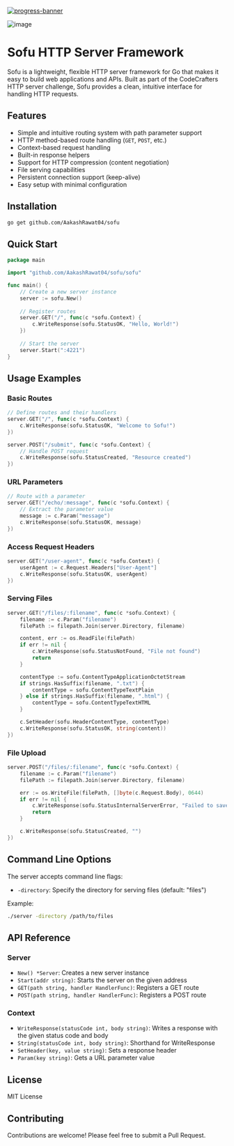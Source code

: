 [![progress-banner](https://backend.codecrafters.io/progress/http-server/d149aba3-35f0-4522-b661-07f058fd7808)](https://app.codecrafters.io/users/codecrafters-bot?r=2qF)

![image](https://github.com/user-attachments/assets/3710a962-564f-4208-8400-0bbed6b8f665)


# Sofu HTTP Server Framework

Sofu is a lightweight, flexible HTTP server framework for Go that makes it easy to build web applications and APIs. Built as part of the CodeCrafters HTTP server challenge, Sofu provides a clean, intuitive interface for handling HTTP requests.

## Features

- Simple and intuitive routing system with path parameter support
- HTTP method-based route handling (`GET`, `POST`, etc.)
- Context-based request handling
- Built-in response helpers
- Support for HTTP compression (content negotiation)
- File serving capabilities
- Persistent connection support (keep-alive)
- Easy setup with minimal configuration

## Installation

```bash
go get github.com/AakashRawat04/sofu
```

## Quick Start

```go
package main

import "github.com/AakashRawat04/sofu/sofu"

func main() {
    // Create a new server instance
    server := sofu.New()
    
    // Register routes
    server.GET("/", func(c *sofu.Context) {
        c.WriteResponse(sofu.StatusOK, "Hello, World!")
    })
    
    // Start the server
    server.Start(":4221")
}
```

## Usage Examples

### Basic Routes

```go
// Define routes and their handlers
server.GET("/", func(c *sofu.Context) {
    c.WriteResponse(sofu.StatusOK, "Welcome to Sofu!")
})

server.POST("/submit", func(c *sofu.Context) {
    // Handle POST request
    c.WriteResponse(sofu.StatusCreated, "Resource created")
})
```

### URL Parameters

```go
// Route with a parameter
server.GET("/echo/:message", func(c *sofu.Context) {
    // Extract the parameter value
    message := c.Param("message")
    c.WriteResponse(sofu.StatusOK, message)
})
```

### Access Request Headers

```go
server.GET("/user-agent", func(c *sofu.Context) {
    userAgent := c.Request.Headers["User-Agent"]
    c.WriteResponse(sofu.StatusOK, userAgent)
})
```

### Serving Files

```go
server.GET("/files/:filename", func(c *sofu.Context) {
    filename := c.Param("filename")
    filePath := filepath.Join(server.Directory, filename)

    content, err := os.ReadFile(filePath)
    if err != nil {
        c.WriteResponse(sofu.StatusNotFound, "File not found")
        return
    }

    contentType := sofu.ContentTypeApplicationOctetStream
    if strings.HasSuffix(filename, ".txt") {
        contentType = sofu.ContentTypeTextPlain
    } else if strings.HasSuffix(filename, ".html") {
        contentType = sofu.ContentTypeTextHTML
    }

    c.SetHeader(sofu.HeaderContentType, contentType)
    c.WriteResponse(sofu.StatusOK, string(content))
})
```

### File Upload

```go
server.POST("/files/:filename", func(c *sofu.Context) {
    filename := c.Param("filename")
    filePath := filepath.Join(server.Directory, filename)

    err := os.WriteFile(filePath, []byte(c.Request.Body), 0644)
    if err != nil {
        c.WriteResponse(sofu.StatusInternalServerError, "Failed to save file")
        return
    }

    c.WriteResponse(sofu.StatusCreated, "")
})
```

## Command Line Options

The server accepts command line flags:

- `-directory`: Specify the directory for serving files (default: "files")

Example:
```bash
./server -directory /path/to/files
```

## API Reference

### Server

- `New() *Server`: Creates a new server instance
- `Start(addr string)`: Starts the server on the given address
- `GET(path string, handler HandlerFunc)`: Registers a GET route
- `POST(path string, handler HandlerFunc)`: Registers a POST route

### Context

- `WriteResponse(statusCode int, body string)`: Writes a response with the given status code and body
- `String(statusCode int, body string)`: Shorthand for WriteResponse
- `SetHeader(key, value string)`: Sets a response header
- `Param(key string)`: Gets a URL parameter value

## License

MIT License

## Contributing

Contributions are welcome! Please feel free to submit a Pull Request.
